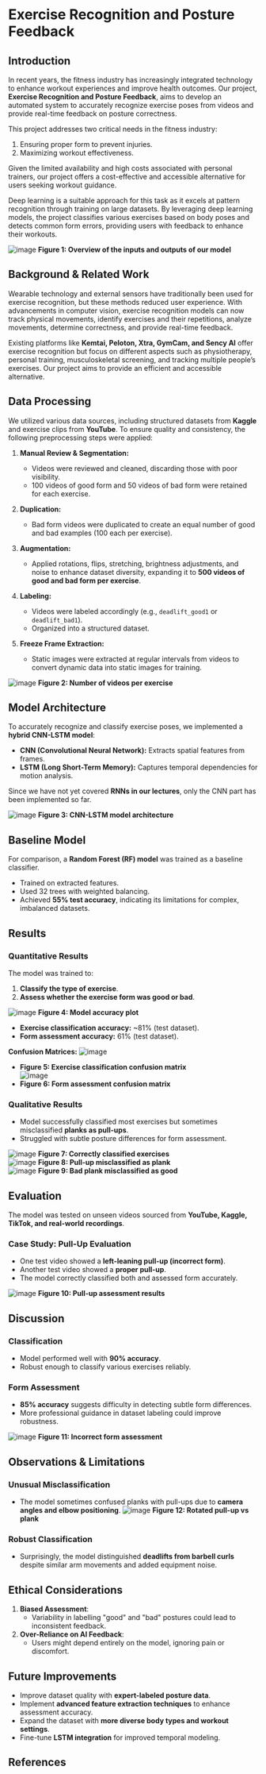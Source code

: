 # Exercise Recognition and Posture Feedback

## Introduction

In recent years, the fitness industry has increasingly integrated technology to enhance workout experiences and improve health outcomes. Our project, **Exercise Recognition and Posture Feedback**, aims to develop an automated system to accurately recognize exercise poses from videos and provide real-time feedback on posture correctness.

This project addresses two critical needs in the fitness industry:
1. Ensuring proper form to prevent injuries.
2. Maximizing workout effectiveness.

Given the limited availability and high costs associated with personal trainers, our project offers a cost-effective and accessible alternative for users seeking workout guidance.

Deep learning is a suitable approach for this task as it excels at pattern recognition through training on large datasets. By leveraging deep learning models, the project classifies various exercises based on body poses and detects common form errors, providing users with feedback to enhance their workouts.

![image](https://github.com/user-attachments/assets/0405a568-870e-4aa3-ab29-f1d2cad1c77c)
**Figure 1: Overview of the inputs and outputs of our model**  

## Background & Related Work

Wearable technology and external sensors have traditionally been used for exercise recognition, but these methods reduced user experience. With advancements in computer vision, exercise recognition models can now track physical movements, identify exercises and their repetitions, analyze movements, determine correctness, and provide real-time feedback.

Existing platforms like **Kemtai, Peloton, Xtra, GymCam, and Sency AI** offer exercise recognition but focus on different aspects such as physiotherapy, personal training, musculoskeletal screening, and tracking multiple people’s exercises. Our project aims to provide an efficient and accessible alternative.

## Data Processing

We utilized various data sources, including structured datasets from **Kaggle** and exercise clips from **YouTube**. To ensure quality and consistency, the following preprocessing steps were applied:

1. **Manual Review & Segmentation:**
   - Videos were reviewed and cleaned, discarding those with poor visibility.
   - 100 videos of good form and 50 videos of bad form were retained for each exercise.

2. **Duplication:**
   - Bad form videos were duplicated to create an equal number of good and bad examples (100 each per exercise).

3. **Augmentation:**
   - Applied rotations, flips, stretching, brightness adjustments, and noise to enhance dataset diversity, expanding it to **500 videos of good and bad form per exercise**.

4. **Labeling:**
   - Videos were labeled accordingly (e.g., `deadlift_good1` or `deadlift_bad1`).
   - Organized into a structured dataset.

5. **Freeze Frame Extraction:**
   - Static images were extracted at regular intervals from videos to convert dynamic data into static images for training.

![image](https://github.com/user-attachments/assets/e2ea2663-4c74-4478-8c1d-f262b2ea8bbc)
**Figure 2: Number of videos per exercise**  

## Model Architecture

To accurately recognize and classify exercise poses, we implemented a **hybrid CNN-LSTM model**:
- **CNN (Convolutional Neural Network):** Extracts spatial features from frames.
- **LSTM (Long Short-Term Memory):** Captures temporal dependencies for motion analysis.

Since we have not yet covered **RNNs in our lectures**, only the CNN part has been implemented so far.

![image](https://github.com/user-attachments/assets/fe53f8f6-4cb2-4cec-bb1f-4117f664b546)
**Figure 3: CNN-LSTM model architecture**  

## Baseline Model

For comparison, a **Random Forest (RF) model** was trained as a baseline classifier.
- Trained on extracted features.
- Used 32 trees with weighted balancing.
- Achieved **55% test accuracy**, indicating its limitations for complex, imbalanced datasets.

## Results

### Quantitative Results

The model was trained to:
1. **Classify the type of exercise**.
2. **Assess whether the exercise form was good or bad**.

![image](https://github.com/user-attachments/assets/3e374111-7cba-4b1e-b6d7-8e2781c0f49e)
**Figure 4: Model accuracy plot**  


- **Exercise classification accuracy:** ~81% (test dataset).
- **Form assessment accuracy:** 61% (test dataset).

**Confusion Matrices:**
![image](https://github.com/user-attachments/assets/fc5fa7fd-73fa-4faa-ae8a-d556fe1556c9)
- **Figure 5: Exercise classification confusion matrix**  
![image](https://github.com/user-attachments/assets/1818b202-ebc8-40e1-95e4-962afc712220)
- **Figure 6: Form assessment confusion matrix**  

### Qualitative Results

- Model successfully classified most exercises but sometimes misclassified **planks as pull-ups**.
- Struggled with subtle posture differences for form assessment.

![image](https://github.com/user-attachments/assets/5db7c7c6-46ce-4049-9872-de674bdd83f5)
**Figure 7: Correctly classified exercises**  
![image](https://github.com/user-attachments/assets/83c165e4-83b1-4b67-846e-8eeff6c852d4)
**Figure 8: Pull-up misclassified as plank**  
![image](https://github.com/user-attachments/assets/d244abe4-6277-4968-a999-75a43d218389)
**Figure 9: Bad plank misclassified as good**  

## Evaluation

The model was tested on unseen videos sourced from **YouTube, Kaggle, TikTok, and real-world recordings**.

### Case Study: Pull-Up Evaluation

- One test video showed a **left-leaning pull-up (incorrect form)**.
- Another test video showed a **proper pull-up**.
- The model correctly classified both and assessed form accurately.

![image](https://github.com/user-attachments/assets/4fef46a6-ca1c-4e6a-b0a7-c0d740edbde7)
**Figure 10: Pull-up assessment results**  

## Discussion

### Classification
- Model performed well with **90% accuracy**.
- Robust enough to classify various exercises reliably.

### Form Assessment
- **85% accuracy** suggests difficulty in detecting subtle form differences.
- More professional guidance in dataset labeling could improve robustness.

![image](https://github.com/user-attachments/assets/eda12907-3d0f-46a8-a8ec-0ce15e0af58a)
**Figure 11: Incorrect form assessment**  

## Observations & Limitations

### Unusual Misclassification
- The model sometimes confused planks with pull-ups due to **camera angles and elbow positioning**.
![image](https://github.com/user-attachments/assets/d952a43d-0c2c-4fa2-820e-48601a48e677)
**Figure 12: Rotated pull-up vs plank**  

### Robust Classification
- Surprisingly, the model distinguished **deadlifts from barbell curls** despite similar arm movements and added equipment noise.

## Ethical Considerations

1. **Biased Assessment**:
   - Variability in labelling "good" and "bad" postures could lead to inconsistent feedback.
2. **Over-Reliance on AI Feedback**:
   - Users might depend entirely on the model, ignoring pain or discomfort.

## Future Improvements

- Improve dataset quality with **expert-labeled posture data**.
- Implement **advanced feature extraction techniques** to enhance assessment accuracy.
- Expand the dataset with **more diverse body types and workout settings**.
- Fine-tune **LSTM integration** for improved temporal modeling.

## References


